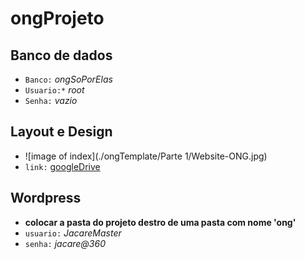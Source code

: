 # ongProjeto

## **Banco de dados**
* `Banco:`  _ongSoPorElas_
* `Usuario:*` _root_
* `Senha:` _vazio_

## **Layout e Design**
* ![image of index](./ongTemplate/Parte 1/Website-ONG.jpg)
* `link:` [googleDrive](https://drive.google.com/drive/folders/1Ga9hyalTXIsaSE77c_RkpIztRBx0u3-N)

## **Wordpress**
* **colocar a pasta do projeto destro de uma pasta com nome 'ong'**
* `usuario:` _JacareMaster_
* `senha:` _jacare@360_